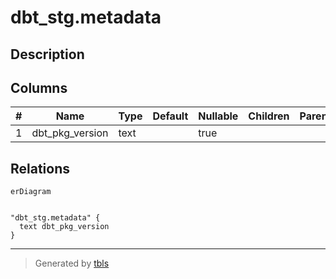 # dbt_stg.metadata

## Description

## Columns

| # | Name            | Type | Default | Nullable | Children | Parents | Comment |
| - | --------------- | ---- | ------- | -------- | -------- | ------- | ------- |
| 1 | dbt_pkg_version | text |         | true     |          |         |         |

## Relations

```mermaid
erDiagram


"dbt_stg.metadata" {
  text dbt_pkg_version
}
```

---

> Generated by [tbls](https://github.com/k1LoW/tbls)
